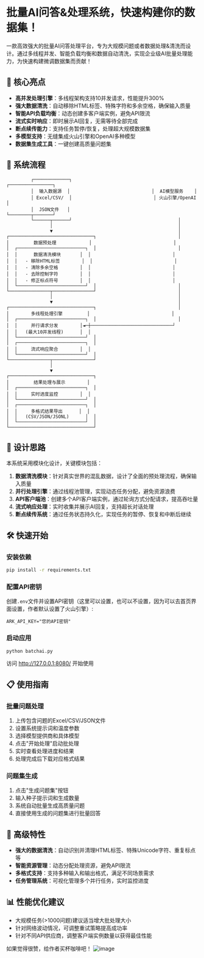 # 批量AI问答&处理系统，快速构建你的数据集！

一款高效强大的批量AI问答处理平台，专为大规模问题或者数据处理&清洗而设计。通过多线程并发、智能负载均衡和数据自动清洗，实现企业级AI批量处理能力，为快速构建微调数据集而贡献！

## 💫 核心亮点

- **高并发处理引擎**：多线程架构支持10并发请求，性能提升300%
- **强大数据清洗**：自动移除HTML标签、特殊字符和多余空格，确保输入质量
- **智能API负载均衡**：动态创建多客户端实例，避免API限流
- **流式实时响应**：即时展示AI回复，无需等待全部完成
- **断点续传能力**：支持任务暂停/恢复，处理超大规模数据集
- **多模型支持**：无缝集成火山引擎和OpenAI多种模型
- **数据集生成工具**：一键创建高质量问题集

## 🔄 系统流程

```
         ┌─────────────┐                              ┌────────────────┐
         │  输入数据源  │                              │  AI模型服务    │
         │ Excel/CSV/  │                              │ 火山引擎/OpenAI │
         │  JSON文件   │                              └────────┬───────┘
         └──────┬──────┘                                       │
                │                                              │
                ▼                                              │
┌───────────────────────────────┐                              │
│         数据预处理            │                              │
│  ┌─────────────────────────┐  │                              │
│  │      数据清洗模块       │  │                              │
│  │   - 移除HTML标签        │  │                              │
│  │   - 清除多余空格        │  │                              │
│  │   - 去除控制字符        │  │                              │
│  │   - 修正标点符号        │  │                              │
│  └─────────────────────────┘  │                              │
└───────────────┬───────────────┘                              │
                │                                              │
                ▼                                              │
┌───────────────────────────────┐                              │
│        多线程处理引擎         │                              │
│  ┌─────────────────────────┐  │                              │
│  │     并行请求分发        │◄─┼──────────────────────────────┘
│  │   (最大10并发线程)      │  │
│  └─────────────────────────┘  │
│  ┌─────────────────────────┐  │
│  │     流式响应聚合        │  │
│  └─────────────────────────┘  │
└───────────────┬───────────────┘
                │
                ▼
┌───────────────────────────────┐
│         结果处理与展示        │
│  ┌─────────────────────────┐  │
│  │     实时进度监控        │  │
│  └─────────────────────────┘  │
│  ┌─────────────────────────┐  │
│  │     多格式结果导出      │  │
│  │   (CSV/JSON/JSONL)      │  │
│  └─────────────────────────┘  │
└───────────────────────────────┘
```

## 🧠 设计思路

本系统采用模块化设计，关键模块包括：

1. **数据清洗模块**：针对真实世界的混乱数据，设计了全面的预处理流程，确保输入质量
2. **并行处理引擎**：通过线程池管理，实现动态任务分配，避免资源浪费
3. **API客户端池**：创建多个API客户端实例，通过轮询方式分配请求，提高吞吐量
4. **流式响应处理**：实时收集并展示AI回复，支持超长对话处理
5. **断点续传系统**：通过任务状态持久化，实现任务的暂停、恢复和中断后继续

## 🛠️ 快速开始

### 安装依赖

```bash
pip install -r requirements.txt
```

### 配置API密钥

创建`.env`文件并设置API密钥（这里可以设置，也可以不设置，因为可以去首页界面设置，作者默认设置了火山引擎）:

```
ARK_API_KEY="您的API密钥"
```

### 启动应用

```bash
python batchai.py
```

访问 http://127.0.0.1:8080/ 开始使用

## 📋 使用指南

### 批量问题处理

1. 上传包含问题的Excel/CSV/JSON文件
2. 设置系统提示词和温度参数
3. 选择模型提供商和具体模型
4. 点击"开始处理"启动批处理
5. 实时查看处理进度和结果
6. 处理完成后下载对应格式结果

### 问题集生成

1. 点击"生成问题集"按钮
2. 输入种子提示词和生成数量
3. 系统自动批量生成高质量问题
4. 直接使用生成的问题集进行批量回答

## 🔧 高级特性

- **强大的数据清洗**：自动识别并清理HTML标签、特殊Unicode字符、重复标点等
- **智能资源管理**：动态分配处理资源，避免API限流
- **多格式支持**：支持多种输入和输出格式，满足不同场景需求
- **任务管理系统**：可视化管理多个并行任务，实时监控进度

## 📊 性能优化建议

- 大规模任务(>1000问题)建议适当增大批处理大小
- 针对网络波动情况，可调整重试策略提高成功率
- 针对不同API供应商，调整客户端实例数量以获得最佳性能




如果觉得很赞，给作者买杯咖啡吧！
![image](https://github.com/user-attachments/assets/ea09e0d4-5963-4d87-9887-0069952a3553)

